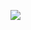 [<img src="https://www.codewars.com/users/ndunnett/badges/large" />](https://www.codewars.com/users/ndunnett)
